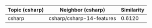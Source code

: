 | Topic (csharp) | Neighbor (csharp) | Similarity |
|-------------|-------------------|------------|
| csharp | csharp/csharp-14-features | 0.6120 |

